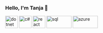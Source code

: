 ### Hello, I'm Tanja 👋


<a href="https://dotnet.microsoft.com/en-us/"><img src="https://upload.wikimedia.org/wikipedia/commons/thumb/7/7d/Microsoft_.NET_logo.svg/1024px-Microsoft_.NET_logo.svg.png" alt="dotnet" style="width:40px;height:40px;"></a>
<a href="https://learn.microsoft.com/en-us/dotnet/csharp/"><img src="https://upload.wikimedia.org/wikipedia/commons/thumb/b/bd/Logo_C_sharp.svg/1200px-Logo_C_sharp.svg.png" alt="c#" style="width:40px;height:40px;"></a>
<a href="https://react.dev/"><img src="https://upload.wikimedia.org/wikipedia/commons/thumb/a/a7/React-icon.svg/2300px-React-icon.svg.png" alt="react" style="width:40px;height:40px;"></a>
<a href="https://en.wikipedia.org/wiki/SQL"><img src="https://upload.wikimedia.org/wikipedia/commons/8/87/Sql_data_base_with_logo.png" alt="sql" style="width:80px;height:40px;"></a>
<a href="https://azure.microsoft.com/en-us"><img src="https://upload.wikimedia.org/wikipedia/commons/thumb/a/a8/Microsoft_Azure_Logo.svg/2560px-Microsoft_Azure_Logo.svg.png" alt="azure" style="width:80px;height:40px;"></a>
<!--
**Tanja-Ilijoska/Tanja-Ilijoska** is a ✨ _special_ ✨ repository because its `README.md` (this file) appears on your GitHub profile.

Here are some ideas to get you started:

- 🔭 I’m currently working on ...
- 🌱 I’m currently learning ...
- 👯 I’m looking to collaborate on ...
- 🤔 I’m looking for help with ...
- 💬 Ask me about ...
- 📫 How to reach me: ...
- 😄 Pronouns: ...
- ⚡ Fun fact: ...
-->
